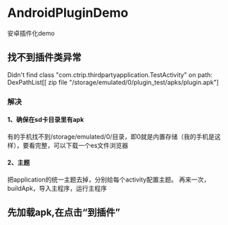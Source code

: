# AndroidPluginDemo
安卓插件化demo

## 找不到插件类异常
Didn't find class "com.ctrip.thirdpartyapplication.TestActivity" on path: DexPathList[[
zip file "/storage/emulated/0/plugin_test/apks/plugin.apk"]

### 解决
#### 1、确保在sd卡目录里有apk
有的手机找不到/storage/emulated/0/目录，即0就是内置存储（我的手机是这样），要看完整，可以下载一个es文件浏览器

#### 2、主题
把application的统一主题去掉，分别给每个activity配置主题。
再来一次，buildApk，导入主程序，运行主程序

## 先加载apk,在点击“到插件”


